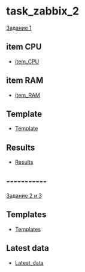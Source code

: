 # task_zabbix_2

<ins>Задание 1</ins>
## item CPU
* [item_CPU](image/CPU.png)
## item RAM
* [item_RAM](image/RAM.png)
## Template
* [Template](image/Template.png)
## Results
* [Results](image/Test_machine.png)
## -----------
<ins>Задание 2 и 3</ins>
## Templates
* [Templates](image/Zabbix_agent_and_Zabbix_agent_2.png) 
## Latest data
* [Latest_data](image/Test_Test_2_Latest_Data.png)


